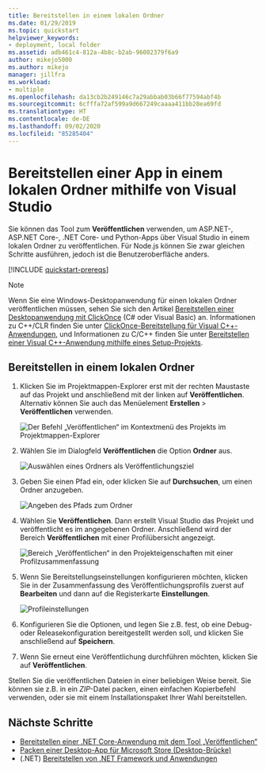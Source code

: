 ```yaml
---
title: Bereitstellen in einem lokalen Ordner
ms.date: 01/29/2019
ms.topic: quickstart
helpviewer_keywords:
- deployment, local folder
ms.assetid: adb461c4-812a-4b8c-b2ab-96002379f6a9
author: mikejo5000
ms.author: mikejo
manager: jillfra
ms.workload:
- multiple
ms.openlocfilehash: da13cb2b249146c7a29abbab03b66f77594abf4b
ms.sourcegitcommit: 6cfffa72af599a9d667249caaaa411bb28ea69fd
ms.translationtype: HT
ms.contentlocale: de-DE
ms.lasthandoff: 09/02/2020
ms.locfileid: "85285404"
---
```

# <a name="deploy-an-app-to-a-local-folder-using-visual-studio"></a>Bereitstellen einer App in einem lokalen Ordner mithilfe von Visual Studio

Sie können das Tool zum **Veröffentlichen** verwenden, um ASP.NET-, ASP.NET Core-, .NET Core- und Python-Apps über Visual Studio in einem lokalen Ordner zu veröffentlichen. Für Node.js können Sie zwar gleichen Schritte ausführen, jedoch ist die Benutzeroberfläche anders.

[!INCLUDE [quickstart-prereqs](includes/quickstart-prereqs.md)]

> [!NOTE]
> Wenn Sie eine Windows-Desktopanwendung für einen lokalen Ordner veröffentlichen müssen, sehen Sie sich den Artikel [Bereitstellen einer Desktopanwendung mit ClickOnce](how-to-publish-a-clickonce-application-using-the-publish-wizard.md) (C# oder Visual Basic) an. Informationen zu C++/CLR finden Sie unter [ClickOnce-Bereitstellung für Visual C++-Anwendungen](/cpp/windows/clickonce-deployment-for-visual-cpp-applications), und Informationen zu C/C++ finden Sie unter [Bereitstellen einer Visual C++-Anwendung mithilfe eines Setup-Projekts](/cpp/windows/walkthrough-deploying-a-visual-cpp-application-by-using-a-setup-project).

## <a name="deploy-to-a-local-folder"></a>Bereitstellen in einem lokalen Ordner

1. Klicken Sie im Projektmappen-Explorer erst mit der rechten Maustaste auf das Projekt und anschließend mit der linken auf **Veröffentlichen**. Alternativ können Sie auch das Menüelement **Erstellen** > **Veröffentlichen** verwenden.

    ![Der Befehl „Veröffentlichen“ im Kontextmenü des Projekts im Projektmappen-Explorer](../deployment/media/quickstart-publish.png "„Veröffentlichen“ auswählen")

1. Wählen Sie im Dialogfeld **Veröffentlichen** die Option **Ordner** aus.

    ![Auswählen eines Ordners als Veröffentlichungsziel](../deployment/media/quickstart-publish-folder-new.png "Auswählen eines Ordners")

1. Geben Sie einen Pfad ein, oder klicken Sie auf **Durchsuchen**, um einen Ordner anzugeben.

    ![Angeben des Pfads zum Ordner](../deployment/media/quickstart-publish-folder-path.png "Auswählen eines Ordners")

1. Wählen Sie **Veröffentlichen**. Dann erstellt Visual Studio das Projekt und veröffentlicht es im angegebenen Ordner. Anschließend wird der Bereich **Veröffentlichen** mit einer Profilübersicht angezeigt.

    ![Bereich „Veröffentlichen“ in den Projekteigenschaften mit einer Profilzusammenfassung](../deployment/media/quickstart-publish-folder-summary.png)

1. Wenn Sie Bereitstellungseinstellungen konfigurieren möchten, klicken Sie in der Zusammenfassung des Veröffentlichungsprofils zuerst auf **Bearbeiten** und dann auf die Registerkarte **Einstellungen**.

    ![Profileinstellungen](../deployment/media/quickstart-profile-settings.png "Profileinstellungen")

1. Konfigurieren Sie die Optionen, und legen Sie z.B. fest, ob eine Debug- oder Releasekonfiguration bereitgestellt werden soll, und klicken Sie anschließend auf **Speichern**.

1. Wenn Sie erneut eine Veröffentlichung durchführen möchten, klicken Sie auf **Veröffentlichen**.

Stellen Sie die veröffentlichen Dateien in einer beliebigen Weise bereit. Sie können sie z.B. in ein *ZIP*-Datei packen, einen einfachen Kopierbefehl verwenden, oder sie mit einem Installationspaket Ihrer Wahl bereitstellen.

## <a name="next-steps"></a>Nächste Schritte

- [Bereitstellen einer .NET Core-Anwendung mit dem Tool „Veröffentlichen“](/dotnet/core/deploying/deploy-with-vs?toc=/visualstudio/deployment/toc.json&bc=/visualstudio/deployment/_breadcrumb/toc.json)
- [Packen einer Desktop-App für Microsoft Store (Desktop-Brücke)](/windows/uwp/porting/desktop-to-uwp-packaging-dot-net?toc=/visualstudio/deployment/toc.json&bc=/visualstudio/deployment/_breadcrumb/toc.json)
- (.NET) [Bereitstellen von .NET Framework und Anwendungen](/dotnet/framework/deployment/)
